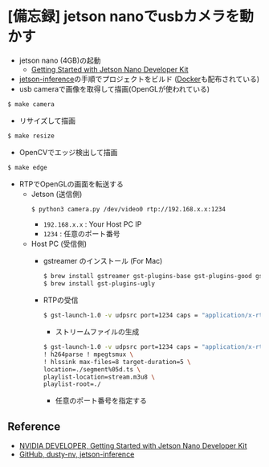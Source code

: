 # [備忘録] jetson nanoでusbカメラを動かす
- jetson nano (4GB)の起動
  - [Getting Started with Jetson Nano Developer Kit](https://developer.nvidia.com/embedded/learn/get-started-jetson-nano-devkit)
- [jetson-inference](https://github.com/dusty-nv/jetson-inference/blob/master/docs/building-repo-2.md)の手順でプロジェクトをビルド ([Docker](https://github.com/dusty-nv/jetson-inference/blob/master/docs/aux-docker.md)も配布されている)
-  usb cameraで画像を取得して描画(OpenGLが使われている)
~~~ bash
$ make camera 
~~~

- リサイズして描画
~~~ bash
$ make resize
~~~

- OpenCVでエッジ検出して描画
~~~ bash
$ make edge
~~~

- RTPでOpenGLの画面を転送する
  - Jetson (送信側)
    ~~~bash
    $ python3 camera.py /dev/video0 rtp://192.168.x.x:1234
    ~~~
    - `192.168.x.x` : Your Host PC IP
    - `1234` : 任意のポート番号
  - Host PC (受信側)
    - gstreamer のインストール (For Mac)
      ~~~bash
      $ brew install gstreamer gst-plugins-base gst-plugins-good gst-plugins-bad
      $ brew install gst-plugins-ugly
      ~~~

    - RTPの受信
      ~~~bash
      $ gst-launch-1.0 -v udpsrc port=1234 caps = "application/x-rtp, media=(string)video, clock-rate=(int)90000, encoding-name=(string)H264, payload=(int)96" ! rtph264depay ! decodebin ! videoconvert ! autovideosink
      ~~~
      - ストリームファイルの生成
      ~~~bash
      $ gst-launch-1.0 -v udpsrc port=1234 caps = "application/x-rtp, media=(string)video, clock-rate=(int)90000, encoding-name=(string)H264, payload=(int)96" ! rtph264depay \
      ! h264parse ! mpegtsmux \
      ! hlssink max-files=8 target-duration=5 \
      location=./segment%05d.ts \
      playlist-location=stream.m3u8 \
      playlist-root=./
      ~~~
      - 任意のポート番号を指定する
      
## Reference
- [NVIDIA DEVELOPER, Getting Started with Jetson Nano Developer Kit](https://developer.nvidia.com/embedded/learn/get-started-jetson-nano-devkit)
- [GitHub, dusty-nv, jetson-inference](https://github.com/dusty-nv/jetson-inference)